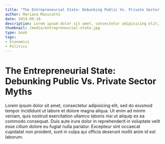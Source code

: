 ```yaml
---
title: "The Entrepreneurial State: Debunking Public Vs. Private Sector Myths"
author: Mariana Mazucatto
date: 2019-09-10
description: Lorem ipsum dolor sit amet, consectetur adipisicing elit, sed do eiusmod tempor incididunt ut labore et dolore magna aliqua.
thumbnail: /media/entrepreneurial-state.jpg
type: book
tags:
- Economics
- Politics
---
```


# The Entrepreneurial State: Debunking Public Vs. Private Sector Myths

Lorem ipsum dolor sit amet, consectetur adipisicing elit, sed do eiusmod tempor incididunt ut labore et dolore magna aliqua. Ut enim ad minim veniam, quis nostrud exercitation ullamco laboris nisi ut aliquip ex ea commodo consequat. Duis aute irure dolor in reprehenderit in voluptate velit esse cillum dolore eu fugiat nulla pariatur. Excepteur sint occaecat cupidatat non proident, sunt in culpa qui officia deserunt mollit anim id est laborum.
